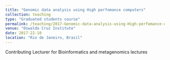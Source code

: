 ```yaml
---
title: "Genomic data analysis using High perfomance computers"
collection: teaching
type: "Graduated students course"
permalink: /teaching/2017-Genomic-data-analysis-using-High-perfomance-computers
venue: "Oswaldo Cruz Institute"
date: 2017-22-10
location: "Rio de Janeiro, Brazil"
---
```


Contributing Lecturer for Bioinformatics and metagenomics lectures

